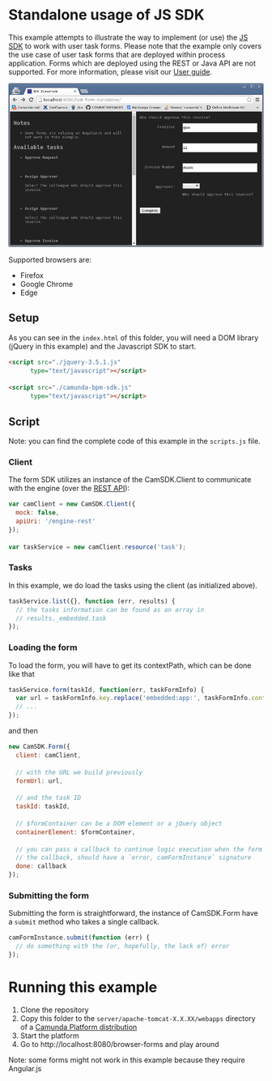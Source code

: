 # Standalone usage of JS SDK

This example attempts to illustrate the way to implement (or use) the [JS SDK](https://github.com/camunda/camunda-bpm-platform/tree/7.15/webapps/camunda-bpm-sdk-js) to work with user task forms.
Please note that the example only covers the use case of user task forms that are deployed within process application. Forms which are deployed using the REST or Java API are not supported. For more information, please visit our [User guide](https://docs.camunda.org/manual/latest/user-guide/task-forms/#embedded-task-forms).

![SDK JS standalone usage](screenshot.png)

Supported browsers are:
- Firefox
- Google Chrome
- Edge

## Setup

As you can see in the `index.html` of this folder, you will need a DOM library (jQuery in this example) and the Javascript SDK to start.

```html
<script src="./jquery-3.5.1.js"
      type="text/javascript"></script>

<script src="./camunda-bpm-sdk.js"
      type="text/javascript"></script>
```

## Script

Note: you can find the complete code of this example in the `scripts.js` file.

### Client

The form SDK utilizes an instance of the CamSDK.Client to communicate with the engine (over the [REST API](https://docs.camunda.org/manual/7.15/reference/rest/)):

```js
var camClient = new CamSDK.Client({
  mock: false,
  apiUri: '/engine-rest'
});

var taskService = new camClient.resource('task');
```

### Tasks

In this example, we do load the tasks using the client (as initialized above).

```js
taskService.list({}, function (err, results) {
  // the tasks information can be found as an array in
  // results._embedded.task
});
```

### Loading the form

To load the form, you will have to get its contextPath, which can be done like that

```js
taskService.form(taskId, function(err, taskFormInfo) {
  var url = taskFormInfo.key.replace('embedded:app:', taskFormInfo.contextPath + '/');
  // ...
});
```

and then

```js
new CamSDK.Form({
  client: camClient,

  // with the URL we build previously
  formUrl: url,

  // and the task ID
  taskId: taskId,

  // $formContainer can be a DOM element or a jQuery object
  containerElement: $formContainer,

  // you can pass a callback to continue logic execution when the form is ready
  // the callback, should have a `error, camFormInstance` signature
  done: callback
});
```

### Submitting the form

Submitting the form is straightforward, the instance of CamSDK.Form have a `submit` method who takes a single callback.

```js
camFormInstance.submit(function (err) {
  // do something with the (or, hopefully, the lack of) error
});
```


# Running this example

1. Clone the repository
2. Copy this folder to the `server/apache-tomcat-X.X.XX/webapps` directory of a [Camunda Platform distribution](https://camunda.com/download/)
3. Start the platform
4. Go to http://localhost:8080/browser-forms and play around

Note: some forms might not work in this example because they require Angular.js
